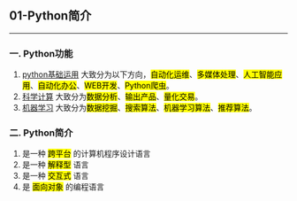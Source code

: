 ## 01-Python简介

<hr/>

### 一. Python功能

1. <u>python基础运用</u> 大致分为以下方向，<mark>自动化运维</mark>、<mark>多媒体处理</mark>、<mark>人工智能应用</mark>、<mark>自动化办公</mark>、<mark>WEB开发</mark>、<mark>Python爬虫</mark>。
2. <u>科学计算</u> 大致分为<mark>数据分析</mark>、<mark>输出产品</mark>、<mark>量化交易</mark>。
3. <u>机器学习</u> 大致分为<mark>数据挖掘</mark>、<mark>搜索算法</mark>、<mark>机器学习算法</mark>、<mark>推荐算法</mark>。    



### 二. Python简介

1. 是一种 <mark>跨平台</mark> 的计算机程序设计语言
2. 是一种 <mark>解释型</mark> 语言
3. 是一种 <mark>交互式</mark> 语言
4. 是 <mark>面向对象</mark> 的编程语言
